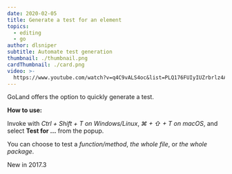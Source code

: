 ```yaml
---
date: 2020-02-05
title: Generate a test for an element
topics:
  - editing
  - go
author: dlsniper
subtitle: Automate test generation
thumbnail: ./thumbnail.png
cardThumbnail: ./card.png
video: >-
  https://www.youtube.com/watch?v=q4C9vALS4oc&list=PLQ176FUIyIUZrbrlz4AY1V8VzBJKZyVlW&index=70
---
```

GoLand offers the option to quickly generate a test.

**How to use:**

Invoke with _Ctrl + Shift + T on Windows/Linux_, _⌘ + ⇧ + T on macOS_,
and select **Test for ...** from the popup.

You can choose to test a _function/method_, _the whole file_, or _the whole package_.

<span class="tag is-rounded">New in 2017.3</span>
